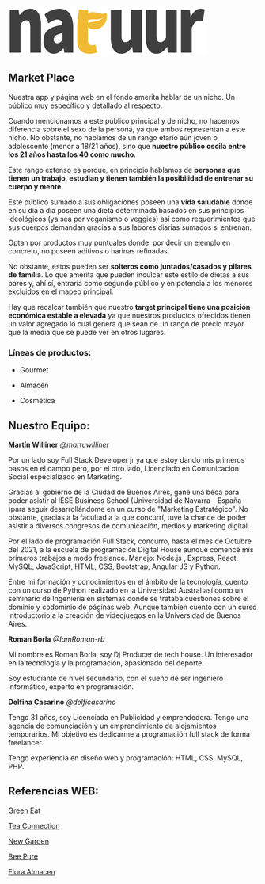 ![logo.png](/design/logo.png)

## Market Place
Nuestra app y página web en el fondo amerita hablar de un nicho. Un público muy específico y detallado al respecto.

Cuando mencionamos a este público principal y de nicho, no hacemos diferencia sobre el sexo de la persona, ya que ambos representan a este nicho.
No obstante, no hablamos de un rango etario aún joven o adolescente (menor a 18/21 años), sino que **nuestro público oscila entre los 21 años hasta los 40 como mucho**.

Este rango extenso es porque, en principio hablamos de **personas que tienen un trabajo, estudian y tienen también la posibilidad de entrenar su cuerpo y mente**.

Este público sumado a sus obligaciones poseen una **vida saludable** donde en su día a día poseen una dieta determinada basados en sus principios ideológicos (ya sea por veganismo o veggies) así como requerimientos que sus cuerpos demandan gracias a sus labores diarias sumados si entrenan.

Optan por productos muy puntuales donde, por decir un ejemplo en concreto, no poseen aditivos o harinas refinadas.

No obstante, estos pueden ser **solteros como juntados/casados y pilares de familia**. Lo que amerita que pueden inculcar este estilo de dietas a sus pares y, ahí sí, entraría como segundo público y en potencia a los menores excluidos en el mapeo principal.

Hay que recalcar también que nuestro **target principal tiene una posición económica estable a elevada** ya que nuestros productos ofrecidos tienen un valor agregado lo cual genera que sean de un rango de precio mayor que la media que se puede ver en otros lugares.

### Líneas de productos:

* Gourmet

* Almacén

* Cosmética


## Nuestro Equipo:

**Martín Williner**
*@martuwilliner*

Por un lado soy Full Stack Developer jr ya que estoy dando mis primeros pasos en el campo pero, por el otro lado, Licenciado en Comunicación Social especializado en Marketing.

Gracias al gobierno de la Ciudad de Buenos Aires, gané una beca para poder asistir al IESE Business School (Universidad de Navarra - España )para seguir desarrollándome en un curso de "Marketing Estratégico". No obstante, gracias a la facultad a la que concurrí, tuve la chance de poder asistir a diversos congresos de comunicación, medios y marketing digital.

Por el lado de programación Full Stack, concurro, hasta el mes de Octubre del 2021, a la escuela de programación Digital House aunque comencé mis primeros trabajos a modo freelance.
Manejo: Node.js , Express, React, MySQL, JavaScript, HTML, CSS, Bootstrap, Angular JS y Python.

Entre mi formación y conocimientos en el ámbito de la tecnología, cuento con un curso de Python realizado en la Universidad Austral así como un seminario de Ingeniería en sistemas donde se trataba cuestiones sobre el dominio y codominio de páginas web. Aunque tambien cuento con un curso introductorio a la creación de videojuegos en la Universidad de Buenos Aires.

**Roman Borla**
*@IamRoman-rb*

Mi nombre es Roman Borla, soy Dj Producer de tech house. Un interesador en la tecnología y la programación, apasionado del deporte.

Soy estudiante de nivel secundario, con el sueño de ser ingeniero informático, experto en programación.

**Delfina Casarino**
*@delficasarino*

Tengo 31 años, soy Licenciada en Publicidad y emprendedora. Tengo una agencia de comunciación y un emprendimiento de alojamientos temporarios. Mi objetivo es dedicarme a programación full stack de forma freelancer. 

Tengo experiencia en diseño web y programación: HTML, CSS, MySQL, PHP.

## Referencias WEB:

[Green Eat](https://www.greeneat.com.ar/)

[Tea Connection](https://teaconnection.com.ar/)

[New Garden](https://newgarden.com.ar/)

[Bee Pure](https://beepure.com.ar/)

[Flora Almacen](https://floraalmacen.com/)
